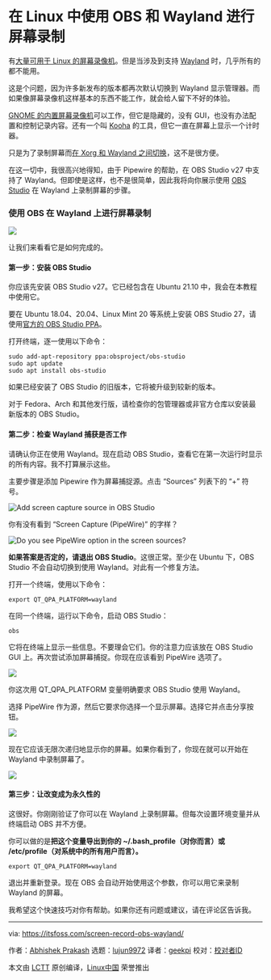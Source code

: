 [#]: subject: "Screen Recording in Linux With OBS and Wayland"
[#]: via: "https://itsfoss.com/screen-record-obs-wayland/"
[#]: author: "Abhishek Prakash https://itsfoss.com/author/abhishek/"
[#]: collector: "lujun9972"
[#]: translator: "geekpi"
[#]: reviewer: " "
[#]: publisher: " "
[#]: url: " "

在 Linux 中使用 OBS 和 Wayland 进行屏幕录制
======

有[大量可用于 Linux 的屏幕录像机][1]。但是当涉及到支持 [Wayland][2] 时，几乎所有的都不能用。

这是个问题，因为许多新发布的版本都再次默认切换到 Wayland 显示管理器。而如果像屏幕录像机这样基本的东西不能工作，就会给人留下不好的体验。

[GNOME 的内置屏幕录像机][3]可以工作，但它是隐藏的，没有 GUI，也没有办法配置和控制记录内容。还有一个叫 [Kooha][4] 的工具，但它一直在屏幕上显示一个计时器。

只是为了录制屏幕而[在 Xorg 和 Wayland 之间切换][5]，这不是很方便。

在这一切中，我很高兴地得知，由于 Pipewire 的帮助，在 OBS Studio v27 中支持了 Wayland。但即使是这样，也不是很简单，因此我将向你展示使用 [OBS Studio][6] 在 Wayland 上录制屏幕的步骤。

### 使用 OBS 在 Wayland 上进行屏幕录制

![][7]

让我们来看看它是如何完成的。

#### 第一步：安装 OBS Studio

你应该先安装 OBS Studio v27。它已经包含在 Ubuntu 21.10 中，我会在本教程中使用它。

要在 Ubuntu 18.04、20.04、Linux Mint 20 等系统上安装 OBS Studio 27，请使用[官方的 OBS Studio PPA][8]。

打开终端，逐一使用以下命令：

```
sudo add-apt-repository ppa:obsproject/obs-studio
sudo apt update
sudo apt install obs-studio
```

如果已经安装了 OBS Studio 的旧版本，它将被升级到较新的版本。

对于 Fedora、Arch 和其他发行版，请检查你的包管理器或非官方仓库以安装最新版本的 OBS Studio。

#### 第二步：检查 Wayland 捕获是否工作

请确认你正在使用 Wayland。现在启动 OBS Studio，查看它在第一次运行时显示的所有内容。我不打算展示这些。

主要步骤是添加 Pipewire 作为屏幕捕捉源。点击 “Sources” 列表下的 “+” 符号。

![Add screen capture source in OBS Studio][9]

你有没有看到 “Screen Capture (PipeWire)” 的字样？

![Do you see PipeWire option in the screen sources?][10]

**如果答案是否定的，请退出 OBS Studio**。这很正常。至少在 Ubuntu 下，OBS Studio 不会自动切换到使用 Wayland。对此有一个修复方法。

打开一个终端，使用以下命令：

```
export QT_QPA_PLATFORM=wayland
```

在同一个终端，运行以下命令，启动 OBS Studio：

```
obs
```

它将在终端上显示一些信息。不要理会它们。你的注意力应该放在 OBS Studio GUI 上。再次尝试添加屏幕捕捉。你现在应该看到 PipeWire 选项了。

![][10]

你这次用 QT_QPA_PLATFORM 变量明确要求 OBS Studio 使用 Wayland。

选择 PipeWire 作为源，然后它要求你选择一个显示屏幕。选择它并点击分享按钮。

![][11]

现在它应该无限次递归地显示你的屏幕。如果你看到了，你现在就可以开始在 Wayland 中录制屏幕了。

![][12]

#### 第三步：让改变成为永久性的

这很好。你刚刚验证了你可以在 Wayland 上录制屏幕。但每次设置环境变量并从终端启动 OBS 并不方便。

你可以做的是**把这个变量导出到你的 ~/.bash_profile（对你而言）或 /etc/profile（对系统中的所有用户而言）。**

```
export QT_QPA_PLATFORM=wayland
```

退出并重新登录。现在 OBS 会自动开始使用这个参数，你可以用它来录制 Wayland 的屏幕。

我希望这个快速技巧对你有帮助。如果你还有问题或建议，请在评论区告诉我。

--------------------------------------------------------------------------------

via: https://itsfoss.com/screen-record-obs-wayland/

作者：[Abhishek Prakash][a]
选题：[lujun9972][b]
译者：[geekpi](https://github.com/geekpi)
校对：[校对者ID](https://github.com/校对者ID)

本文由 [LCTT](https://github.com/LCTT/TranslateProject) 原创编译，[Linux中国](https://linux.cn/) 荣誉推出

[a]: https://itsfoss.com/author/abhishek/
[b]: https://github.com/lujun9972
[1]: https://itsfoss.com/best-linux-screen-recorders/
[2]: https://wayland.freedesktop.org/
[3]: https://itsfoss.com/gnome-screen-recorder/
[4]: https://itsfoss.com/kooha-screen-recorder/
[5]: https://itsfoss.com/switch-xorg-wayland/
[6]: https://obsproject.com/
[7]: https://i0.wp.com/itsfoss.com/wp-content/uploads/2021/09/obs-screen-record-wayland.webp?resize=800%2C450&ssl=1
[8]: https://launchpad.net/~obsproject/+archive/ubuntu/obs-studio
[9]: https://i2.wp.com/itsfoss.com/wp-content/uploads/2021/09/obs-studio-add-screen-capture-source.png?resize=800%2C537&ssl=1
[10]: https://i0.wp.com/itsfoss.com/wp-content/uploads/2021/09/obs-studio-wayland-support.png?resize=800%2C538&ssl=1
[11]: https://i2.wp.com/itsfoss.com/wp-content/uploads/2021/09/obs-studio-screen.png?resize=800%2C578&ssl=1
[12]: https://i1.wp.com/itsfoss.com/wp-content/uploads/2021/09/start-screen-recording-obs-wayland.jpg?resize=800%2C537&ssl=1
